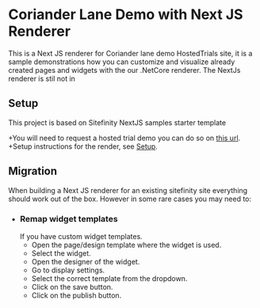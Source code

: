 # Coriander Lane Demo with Next JS Renderer
This is a Next JS renderer for Coriander lane demo HostedTrials site, it is a sample demonstrations how you can customize and visualize already created pages and widgets with the our .NetCore renderer. The NextJs renderer is stil not in 

## Setup
This project is based on Sitefinity NextJS samples starter template

+You will need to request a hosted trial demo you can do so on [this url](https://www.progress.com/sitefinity-cms/try-now/get-started/download/hosted).
+Setup instructions for the render, see [Setup](https://github.com/sitefinity/nextjs-samples).

## Migration
When building a Next JS renderer for an existing sitefinity site everything should work out of the box.
However in some rare cases you may need to:
+ ### Remap widget templates
    If you have custom widget templates.
    + Open the page/design template where the widget is used.
    + Select the widget.
    + Open the designer of the widget.
    + Go to display settings.
    + Select the correct template from the dropdown.
    + Click on the save button.
    + Click on the publish button.

